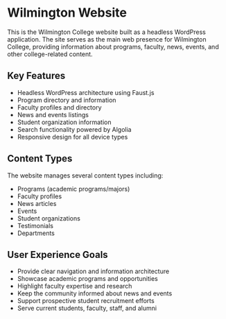# Wilmington Website

This is the Wilmington College website built as a headless WordPress application. The site serves as the main web presence for Wilmington College, providing information about programs, faculty, news, events, and other college-related content.

## Key Features

- Headless WordPress architecture using Faust.js
- Program directory and information
- Faculty profiles and directory
- News and events listings
- Student organization information
- Search functionality powered by Algolia
- Responsive design for all device types

## Content Types

The website manages several content types including:

- Programs (academic programs/majors)
- Faculty profiles
- News articles
- Events
- Student organizations
- Testimonials
- Departments

## User Experience Goals

- Provide clear navigation and information architecture
- Showcase academic programs and opportunities
- Highlight faculty expertise and research
- Keep the community informed about news and events
- Support prospective student recruitment efforts
- Serve current students, faculty, staff, and alumni
